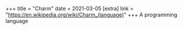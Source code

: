 +++
title = "Charm"
date = 2021-03-05
[extra]
link = "https://en.wikipedia.org/wiki/Charm_(language)"
+++
A programming language

